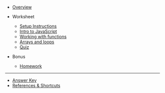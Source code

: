 - [Overview](/javascript/)

- Worksheet

  - [Setup Instructions](/javascript/setup/)
  - [Intro to JavaScript](/javascript/1-js-intro/)
  - [Working with functions](/javascript/2-function/)
  - [Arrays and loops](/javascript/3-array-loop/)
  - [Quiz](/javascript/quiz.md)

- Bonus
  - [Homework](/javascript/homework/homework.md)

---

- [Answer Key](/javascript/answer-key.md)
- [References & Shortcuts](/javascript/references/)
